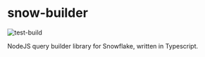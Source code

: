 # snow-builder
![test-build](https://github.com/j-dumbell/snow-builder/actions/workflows/test.yml/badge.svg?branch=main)

NodeJS query builder library for Snowflake, written in Typescript.
